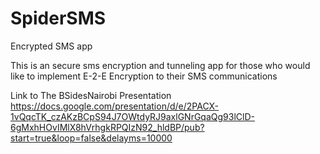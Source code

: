 # SpiderSMS
Encrypted SMS app


This is an secure sms encryption and tunneling app for those who would like to implement E-2-E Encryption to their SMS communications

Link to The BSidesNairobi Presentation https://docs.google.com/presentation/d/e/2PACX-1vQqcTK_czAKzBCpS94J7OWtdyRJ9axlGNrGqaQg93lClD-6gMxhHOvIMlX8hVrhgkRPQIzN92_hldBP/pub?start=true&loop=false&delayms=10000
